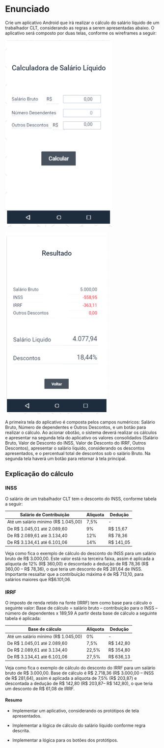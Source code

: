 # Enunciado

Crie um aplicativo Android que irá realizar o cálculo do salário líquido de um trabalhador CLT, considerando as regras a serem apresentadas
abaixo. O aplicativo será composto por duas telas, conforme os wireframes a seguir:  

![wireFrame_1](../../images/CLTCalculator/wireframe1.png)  

![wireFrame_2](../../images/CLTCalculator/wireframe2.png)

A primeira tela do aplicativo é composta pelos campos numéricos: Salário Bruto, Número de dependentes e Outros Descontos, e um botão para realizar o cálculo. Ao acionar obotão, o sistema deverá realizar os cálculos e apresentar na segunda tela do aplicativo os valores consolidados (Salário Bruto, Valor de Desconto do INSS, Valor de Desconto do IRRF, Outros Descontos), apresentar o salário liquido, considerando os descontos apresentados, e o percentual total de descontos sob o salário Bruto. Na segunda tela haverá um botão para retornar à tela principal.  

## Explicação do cálculo  

### INSS  

O salário de um trabalhador CLT tem o desconto do INSS, conforme tabela a seguir:  

| Salário de Contribuição            | Alíquota  | Dedução  |
|------------------------------------|-----------|----------|
| Até um salário minimo (R$ 1.045,00)|  7,5%     |    -     |
| De R$ 1.045,01 até 2.089,60        |   9%      |R$ 15,67  |
| De R$ 2.089,61 até 3.134,40        |  12%      |R$ 78,36  |
| De R$ 3.134,41 até 6.101,06        |  14%      |R$ 141,05 |

Veja como fica o exemplo de cálculo do desconto do INSS para um salário bruto de R$ 3.000,00. Este valor está na terceira faixa, assim é aplicada a alíquota de 12% (R$ 360,00) e descontado a dedução de R$ 78,36 (R$ 360,00 – R$ 78,36), o que teria um desconto de R$ 281,64 de INSS. Importante ressaltar que a contribuição máxima é de R$ 713,10, para salários maiores que R$6.101,06.

### IRRF

O imposto de renda retido na fonte (IRRF) tem como base para cálculo o seguinte valor: Base de cálculo = salário bruto – contribuição para o INSS – número de dependentes x 189,59 A partir desta base de cálculo a seguinte tabela é aplicada:

|Base de cálculo                     | Alíquota  | Dedução  |
|------------------------------------|-----------|----------|
| Até um salário minimo (R$ 1.045,00)|   0%      |    -     |
| De R$ 1.045,01 até 2.089,60        |   7,5%    |R$ 142,80 |
| De R$ 2.089,61 até 3.134,40        |  22,5%    |R$ 354,80 |
| De R$ 3.134,41 até 6.101,06        |  27,5%    |R$ 636,13 |

Veja como fica o exemplo de cálculo do desconto do IRRF para um salário bruto de R$ 3.000,00. Base de cálculo é R$ 2.718,36 (R$ 3.000,00 – INSS de R$ 281,64), assim é aplicada a alíquota de 7,5% (R$ 203,87) e descontada a dedução de R$ 142,80 (R$ 203,87– R$ 142,80), o que teria um desconto de R$ 61,08 de IRRF.

#### Resumo

- Implementar um aplicativo, considerando os protótipos de tela apresentados.
  
- Implementar a lógica de cálculo do salário líquido conforme regra descrita.

- Implementar a lógica para os botões dos protótipos.

